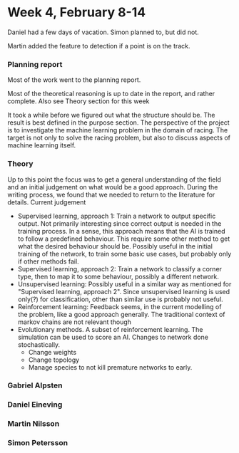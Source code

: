 # Week 4, February 8-14
Daniel had a few days of vacation. Simon planned to, but did not. 

Martin added the feature to detection if a point is on the track.

### Planning report
Most of the work went to the planning report. 

Most of the theoretical reasoning is up to date in the report, and rather complete. Also see Theory section for this week

It took a while before we figured out what the structure should be. The result is best defined in the purpose section. The perspective of the project is to investigate the machine learning problem in the domain of racing. The target is not only to solve the racing problem, but also to discuss aspects of machine learning itself.

### Theory
Up to this point the focus was to get a general understanding of the field and an initial judgement on what would be a good approach. During the writing process, we found that we needed to return to the literature for details. Current judgement
 - Supervised learning, approach 1: Train a network to output specific output. Not primarily interesting since correct output is needed in the training process. In a sense, this approach means that the AI is trained to follow a predefined behaviour. This require some other method to get what the desired behaviour should be. Possibly useful in the initial training of the network, to train some basic use cases, but probably only if other methods fail.
 - Supervised learning, approach 2: Train a network to classify a corner type, then to map it to some behaviour, possibly a different network.
 - Unsupervised learning: Possibly useful in a similar way as mentioned for "Supervised learning, approach 2". Since unsupervised learning is used only(?) for classification, other than similar use is probably not useful. 
 - Reinforcement learning: Feedback seems, in the current modelling of the problem, like a good approach generally. The traditional context of markov chains are not relevant though
 - Evolutionary methods. A subset of reinforcement learning. The simulation can be used to score an AI. Changes to network done stochastically.
    - Change weights
    - Change topology
    - Manage species to not kill premature networks to early.



### Gabriel Alpsten

### Daniel Eineving

### Martin Nilsson

### Simon Petersson